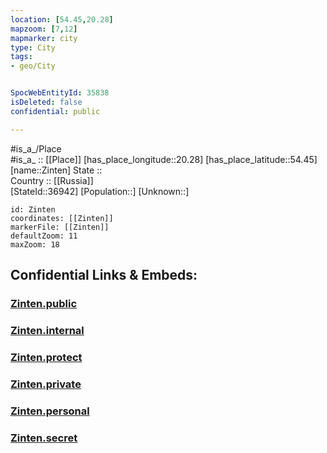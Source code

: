 ```yaml
---
location: [54.45,20.28] 
mapzoom: [7,12] 
mapmarker: city 
type: City
tags:
- geo/City


SpocWebEntityId: 35838
isDeleted: false
confidential: public

---
```

#is_a_/Place  
#is_a_ :: [[Place]] 
[has_place_longitude::20.28] 
[has_place_latitude::54.45] 
[name::Zinten] 
State ::  
Country :: [[Russia]]  
[StateId::36942] 
[Population::] 
[Unknown::] 


```leaflet
id: Zinten
coordinates: [[Zinten]] 
markerFile: [[Zinten]] 
defaultZoom: 11 
maxZoom: 18
```


## Confidential Links & Embeds: 

### [Zinten.public](/_public/\Earth\Continent\Europe\Europe~East\Russia\Russia~NorthWest\Kaliningrad~Oblast\CityZinten.public.md) 

### [Zinten.internal](/_internal/\Earth\Continent\Europe\Europe~East\Russia\Russia~NorthWest\Kaliningrad~Oblast\CityZinten.internal.md) 

### [Zinten.protect](/_protect/\Earth\Continent\Europe\Europe~East\Russia\Russia~NorthWest\Kaliningrad~Oblast\CityZinten.protect.md) 

### [Zinten.private](/_private/\Earth\Continent\Europe\Europe~East\Russia\Russia~NorthWest\Kaliningrad~Oblast\CityZinten.private.md) 

### [Zinten.personal](/_personal/\Earth\Continent\Europe\Europe~East\Russia\Russia~NorthWest\Kaliningrad~Oblast\CityZinten.personal.md) 

### [Zinten.secret](/_secret/\Earth\Continent\Europe\Europe~East\Russia\Russia~NorthWest\Kaliningrad~Oblast\CityZinten.secret.md)


